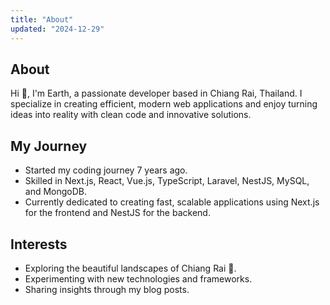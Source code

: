 ```yaml
---
title: "About"
updated: "2024-12-29"
---
```


## About

Hi 👋, I'm Earth, a passionate developer based in Chiang Rai, Thailand. I specialize in creating efficient, modern web applications and enjoy turning ideas into reality with clean code and innovative solutions.

## My Journey

- Started my coding journey 7 years ago.
- Skilled in Next.js, React, Vue.js, TypeScript, Laravel, NestJS, MySQL, and MongoDB.
- Currently dedicated to creating fast, scalable applications using Next.js for the frontend and NestJS for the backend.

## Interests

- Exploring the beautiful landscapes of Chiang Rai 🌿.
- Experimenting with new technologies and frameworks.
- Sharing insights through my blog posts.

